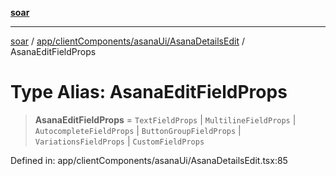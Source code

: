 [**soar**](../../../../../README.md)

***

[soar](../../../../../modules.md) / [app/clientComponents/asanaUi/AsanaDetailsEdit](../README.md) / AsanaEditFieldProps

# Type Alias: AsanaEditFieldProps

> **AsanaEditFieldProps** = `TextFieldProps` \| `MultilineFieldProps` \| `AutocompleteFieldProps` \| `ButtonGroupFieldProps` \| `VariationsFieldProps` \| `CustomFieldProps`

Defined in: app/clientComponents/asanaUi/AsanaDetailsEdit.tsx:85

